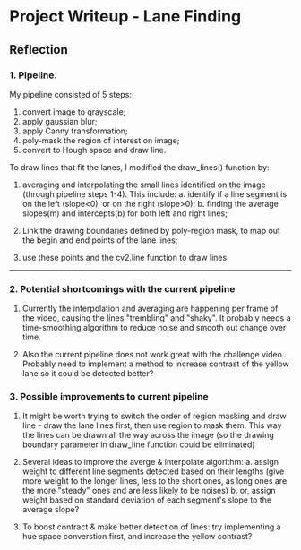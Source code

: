 # **Project Writeup - Lane Finding** 

## Reflection

### 1. Pipeline. 

My pipeline consisted of 5 steps:
1. convert image to grayscale;
2. apply gaussian blur;
3. apply Canny transformation;
4. poly-mask the region of interest on image;
5. convert to Hough space and draw line.

To draw lines that fit the lanes, I modified the draw_lines() function by:

1. averaging and interpolating the small lines identified on the image (through pipeline steps 1-4). This include:
  a. identify if a line segment is on the left (slope<0), or on the right (slope>0);
  b. finding the average slopes(m) and intercepts(b) for both left and right lines;
  
2. Link the drawing boundaries defined by poly-region mask, to map out the begin and end points of the lane lines;

3. use these points and the cv2.line function to draw lines.

---

### 2. Potential shortcomings with the current pipeline

1. Currently the interpolation and averaging are happening per frame of the video, causing the lines "trembling" and "shaky". It probably needs a time-smoothing algorithm to reduce noise and smooth out change over time.

2. Also the current pipeline does not work great with the challenge video. Probably need to implement a method to increase contrast of the yellow lane so it could be detected better?


### 3. Possible improvements to current pipeline

1. It might be worth trying to switch the order of region masking and draw line - draw the lane lines first, then use region to mask them. This way the lines can be drawn all the way across the image (so the drawing boundary parameter in draw_line function could be eliminated)

2. Several ideas to improve the averge & interpolate algorithm: 
  a. assign weight to different line segments detected based on their lengths (give more weight to the longer lines, less to the short ones, as long ones are the more "steady" ones and are less likely to be noises)
  b. or, assign weight based on standard deviation of each segment's slope to the average slope?
 
3. To boost contract & make better detection of lines: try implementing a hue space converstion first, and increase the yellow contrast?
